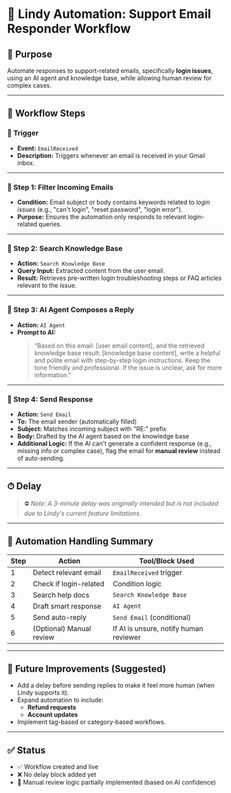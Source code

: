 # 📄 Lindy Automation: Support Email Responder Workflow

## 🧠 Purpose
Automate responses to support-related emails, specifically **login issues**, using an AI agent and knowledge base, while allowing human review for complex cases.

---

## 🔁 Workflow Steps

### 🔹 Trigger
- **Event:** `EmailReceived`
- **Description:** Triggers whenever an email is received in your Gmail inbox.

---

### 🔹 Step 1: Filter Incoming Emails
- **Condition:** Email subject or body contains keywords related to *login issues* (e.g., "can't login", "reset password", "login error").
- **Purpose:** Ensures the automation only responds to relevant login-related queries.

---

### 🔹 Step 2: Search Knowledge Base
- **Action:** `Search Knowledge Base`
- **Query Input:** Extracted content from the user email.
- **Result:** Retrieves pre-written login troubleshooting steps or FAQ articles relevant to the issue.

---

### 🔹 Step 3: AI Agent Composes a Reply
- **Action:** `AI Agent`
- **Prompt to AI:**
  > “Based on this email: [user email content], and the retrieved knowledge base result: [knowledge base content], write a helpful and polite email with step-by-step login instructions. Keep the tone friendly and professional. If the issue is unclear, ask for more information.”

---

### 🔹 Step 4: Send Response
- **Action:** `Send Email`
- **To:** The email sender (automatically filled)
- **Subject:** Matches incoming subject with "RE:" prefix
- **Body:** Drafted by the AI agent based on the knowledge base
- **Additional Logic:** If the AI can't generate a confident response (e.g., missing info or complex case), flag the email for **manual review** instead of auto-sending.

---

## ⏱ Delay
> ⛔ *Note: A 3-minute delay was originally intended but is not included due to Lindy's current feature limitations.*

---

## 🤖 Automation Handling Summary

| Step | Action | Tool/Block Used |
|------|--------|------------------|
| 1 | Detect relevant email | `EmailReceived` trigger |
| 2 | Check if login-related | Condition logic |
| 3 | Search help docs | `Search Knowledge Base` |
| 4 | Draft smart response | `AI Agent` |
| 5 | Send auto-reply | `Send Email` (conditional) |
| 6 | (Optional) Manual review | If AI is unsure, notify human reviewer |

---

## 🧩 Future Improvements (Suggested)
- Add a delay before sending replies to make it feel more human (when Lindy supports it).
- Expand automation to include:
  - **Refund requests**
  - **Account updates**
- Implement tag-based or category-based workflows.

---

## ✅ Status
- ✅ Workflow created and live
- ❌ No delay block added yet
- 📝 Manual review logic partially implemented (based on AI confidence)
